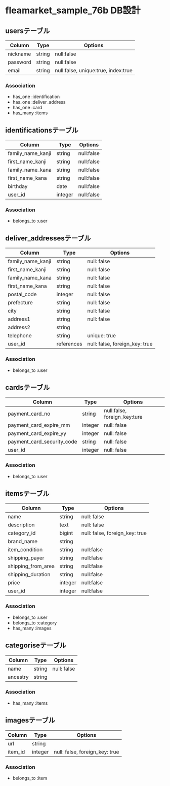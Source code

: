 
# fleamarket_sample_76b DB設計


## usersテーブル

|Column|Type|Options|
|------|----|-------|
|nickname|string|null:false|
|password|string|null:false|
|email|string|null:false, unique:true, index:true|

### Association
- has_one :identification
- has_one :deliver_address
- has_one :card
- has_many :items

## identificationsテーブル
|Column|Type|Options|
|------|----|-------|
|family_name_kanji|string|null:false|
|first_name_kanji|string|null:false|
|family_name_kana|string|null:false|
|first_name_kana|string|null:false|
|birthday|date|null:false|
|user_id|integer|null:false|

### Association
- belongs_to :user

## deliver_addressesテーブル

|Column|Type|Options|
|------|----|-------|
|family_name_kanji|string|null: false|
|first_name_kanji|string|null: false|
|family_name_kana|string|null: false|
|first_name_kana|string|null: false|
|postal_code|integer|null: false|
|prefecture|string|null: false|
|city|string|null: false|
|address1|string|null: false|
|address2|string| |
|telephone|string|unique: true|
|user_id|references|null: false, foreign_key: true|

### Association
- belongs_to :user

## cardsテーブル

|Column|Type|Options|
|------|----|-------|
|payment_card_no|string|null:false, foreign_key:ture|
|payment_card_expire_mm|integer|null: false|
|payment_card_expire_yy|integer|null: false|
|payment_card_security_code|string|null: false|
|user_id|integer|null: false|

### Association
- belongs_to :user

## itemsテーブル

|Column|Type|Options|
|------|----|-------|
|name|string|null: false|
|description|text|null: false|
|category_id|bigint|null: false, foreign_key: true|
|brand_name|string||
|item_condition|string|null:false|
|shipping_payer|string|null:false|
|shipping_from_area|string|null:false|
|shipping_duration|string|null:false|
|price|integer|null:false|
|user_id|integer|null:false|

### Association
- belongs_to :user
- belongs_to :category
- has_many :images

## categoriseテーブル

|Column|Type|Options|
|------|----|-------|
|name|string|null: false|
|ancestry|string||

### Association
- has_many :items

## imagesテーブル

|Column|Type|Options|
|------|----|-------|
|url|string||
|item_id|integer|null: false, foreign_key: true|

### Association
- belongs_to :item
